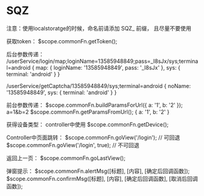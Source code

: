 # SQZ

注意：使用localstoratge的时候，命名前请添加 SQZ_ 前缀， 且尽量不要使用

获取token：
$scope.commonFn.getToken();

后台参数传递：
/userService/login/map;loginName=13585948849;pass=_I8sJx/sys;terminal=android
{
	map: {
		loginName: '13585948849',
		pass: '_I8sJx'
	},
	sys: {
		terminal: 'android'
	}
}

/userService/getCaptcha/13585948849/sys;terminal=android
{
	noName: '13585948849',
	sys: {
		terminal: 'android'
	}
}

前台参数传递：
$scope.commonFn.buildParamsForUrl({
	a: '1',
	b: '2'
});
a=1&b=2
$scope.commonFn.getParamsFromUrl();
{
	a: '1',
	b: '2'
}

获得设备类型：
controller中使用 $scope.commonFn.getDevice();

Controller中页面跳转：
$scope.commonFn.goView('/login');			// 可回退
$scope.commonFn.goView('/login', true);		// 不可回退

返回上一页：
$scope.commonFn.goLastView();

弹窗提示：
$scope.commonFn.alertMsg([标题], [内容], [确定后回调函数]);
$scope.commonFn.confirmMsg([标题], [内容], [确定后回调函数], [取消后回调函数]);


